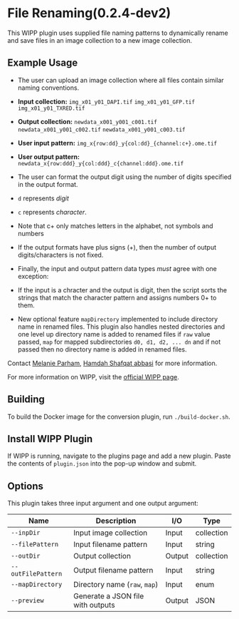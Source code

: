 # File Renaming(0.2.4-dev2)
This WIPP plugin uses supplied file naming patterns to dynamically
rename and save files in an image collection to a new image collection.

## Example Usage
* The user can upload an image collection where all files contain similar
naming conventions.

 * **Input collection:**
`img_x01_y01_DAPI.tif`
`img_x01_y01_GFP.tif`
`img_x01_y01_TXRED.tif`

 * **Output collection:**
`newdata_x001_y001_c001.tif`
`newdata_x001_y001_c002.tif`
`newdata_x001_y001_c003.tif`

 * **User input pattern:**
`img_x{row:dd}_y{col:dd}_{channel:c+}.ome.tif`

 * **User output pattern:**
`newdata_x{row:ddd}_y{col:ddd}_c{channel:ddd}.ome.tif`

* The user can format the output digit using the number of digits
specified in the output format.
 * `d` represents *digit*
 * `c` represents *character*.

* Note that c+ only matches letters in the alphabet, not symbols and numbers

* If the output formats have plus signs (+), then the number of output
digits/characters is not fixed.

* Finally, the input and output pattern data types *must* agree with one
exception:
 * If the input is a chracter and the output is digit,
then the script sorts the strings that match the character pattern and
assigns numbers 0+ to them.

* New optional feature `mapDirectory` implemented to include directory name in renamed files. This plugin also handles nested directories and one level up directory name is added  to renamed files if `raw` value passed, `map` for mapped subdirectories `d0, d1, d2, ... dn` and if not passed then no directory name is added in renamed files.


Contact [Melanie Parham](mailto:melanie.parham@axleinfo.com), [Hamdah Shafqat abbasi](mailto:hamdahshafqat.abbasi@nih.gov) for more
information.

For more information on WIPP, visit the
[official WIPP page](https://isg.nist.gov/deepzoomweb/software/wipp).

## Building

To build the Docker image for the conversion plugin, run
`./build-docker.sh`.

## Install WIPP Plugin

If WIPP is running, navigate to the plugins page and add a new plugin.
Paste the contents of `plugin.json` into the pop-up window and submit.

## Options

This plugin takes three input argument and one output argument:

| Name               | Description                       | I/O      | Type       |
|--------------------|-----------------------------------|----------|------------|
| `--inpDir`         | Input image collection            | Input    | collection |
| `--filePattern`    | Input filename pattern            | Input    | string     |
| `--outDir`         | Output collection                 | Output   | collection |
| `--outFilePattern` | Output filename pattern           | Input    | string     |
| `--mapDirectory`   | Directory name (`raw`, `map`)     | Input    | enum       |
| `--preview`        | Generate a JSON file with outputs | Output   | JSON       |
